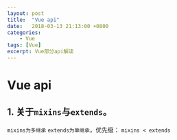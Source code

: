 ```yaml
---
layout: post
title:  "Vue api"
date:   2018-03-13 21:13:00 +0800
categories:
    - Vue
tags: [Vue] 
excerpt: Vue部分api解读
---
```


# Vue api

## 1. 关于`mixins`与`extends`。  
`mixins为多继承` `extends为单继承`，优先级： `mixins < extends`
